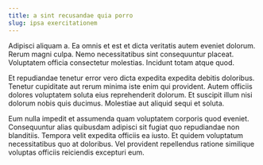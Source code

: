 ```yaml
---
title: a sint recusandae quia porro
slug: ipsa exercitationem
---
```


Adipisci aliquam a. Ea omnis et est et dicta veritatis autem eveniet dolorum. Rerum magni culpa. Nemo necessitatibus sint consequuntur placeat. Voluptatem officia consectetur molestias. Incidunt totam atque quod.

Et repudiandae tenetur error vero dicta expedita expedita debitis doloribus. Tenetur cupiditate aut rerum minima iste enim qui provident. Autem officiis dolores voluptatem soluta eius reprehenderit dolorum. Et suscipit illum nisi dolorum nobis quis ducimus. Molestiae aut aliquid sequi et soluta.

Eum nulla impedit et assumenda quam voluptatem corporis quod eveniet. Consequuntur alias quibusdam adipisci sit fugiat quo repudiandae non blanditiis. Tempora velit expedita officiis ea iusto. Et quidem voluptatum necessitatibus quo at doloribus. Vel provident repellendus ratione similique voluptas officiis reiciendis excepturi eum.
